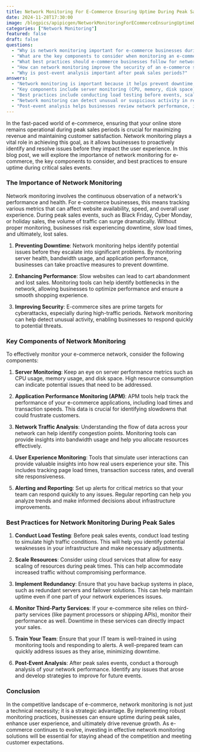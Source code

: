 ```yaml
---
title: Network Monitoring For E-Commerce Ensuring Uptime During Peak Sales
date: 2024-11-28T17:30:00
image: /blogpics/apipicgen/NetworkMonitoringForECommerceEnsuringUptimeDuringPeakSales-0AX0LJCIB7.jpg
categories: ["Network Monitoring"]
featured: false
draft: false
questions:
  - "Why is network monitoring important for e-commerce businesses during peak sales periods?"
  - "What are the key components to consider when monitoring an e-commerce network?"
  - "What best practices should e-commerce businesses follow for network monitoring during peak sales events?"
  - "How can network monitoring improve the security of an e-commerce site?"
  - "Why is post-event analysis important after peak sales periods?"
answers:
  - "Network monitoring is important because it helps prevent downtime, enhances website performance, and improves security during high-traffic events like Black Friday or Cyber Monday. This ensures a smooth user experience, reduces lost sales, and protects against cyberattacks."
  - "Key components include server monitoring (CPU, memory, disk space), application performance monitoring (load times, transaction speeds), network traffic analysis (bandwidth usage), user experience monitoring (page load times, transaction success rates), and alerting and reporting systems."
  - "Best practices include conducting load testing before events, scaling resources using cloud services, implementing redundancy with backup systems, monitoring third-party services, training the IT team to respond to alerts, and performing post-event analysis to improve future performance."
  - "Network monitoring can detect unusual or suspicious activity in real-time, allowing businesses to respond quickly to potential cyber threats, especially during high-traffic periods when e-commerce sites are prime targets for attacks."
  - "Post-event analysis helps businesses review network performance, identify any issues that occurred, and develop strategies to improve infrastructure and monitoring practices for future peak sales events, ensuring better uptime and user experience."
---
```

In the fast-paced world of e-commerce, ensuring that your online store remains operational during peak sales periods is crucial for maximizing revenue and maintaining customer satisfaction. Network monitoring plays a vital role in achieving this goal, as it allows businesses to proactively identify and resolve issues before they impact the user experience. In this blog post, we will explore the importance of network monitoring for e-commerce, the key components to consider, and best practices to ensure uptime during critical sales events.

### The Importance of Network Monitoring

Network monitoring involves the continuous observation of a network's performance and health. For e-commerce businesses, this means tracking various metrics that can affect website availability, speed, and overall user experience. During peak sales events, such as Black Friday, Cyber Monday, or holiday sales, the volume of traffic can surge dramatically. Without proper monitoring, businesses risk experiencing downtime, slow load times, and ultimately, lost sales.

1. **Preventing Downtime**: Network monitoring helps identify potential issues before they escalate into significant problems. By monitoring server health, bandwidth usage, and application performance, businesses can take proactive measures to prevent downtime.

2. **Enhancing Performance**: Slow websites can lead to cart abandonment and lost sales. Monitoring tools can help identify bottlenecks in the network, allowing businesses to optimize performance and ensure a smooth shopping experience.

3. **Improving Security**: E-commerce sites are prime targets for cyberattacks, especially during high-traffic periods. Network monitoring can help detect unusual activity, enabling businesses to respond quickly to potential threats.

### Key Components of Network Monitoring

To effectively monitor your e-commerce network, consider the following components:

1. **Server Monitoring**: Keep an eye on server performance metrics such as CPU usage, memory usage, and disk space. High resource consumption can indicate potential issues that need to be addressed.

2. **Application Performance Monitoring (APM)**: APM tools help track the performance of your e-commerce applications, including load times and transaction speeds. This data is crucial for identifying slowdowns that could frustrate customers.

3. **Network Traffic Analysis**: Understanding the flow of data across your network can help identify congestion points. Monitoring tools can provide insights into bandwidth usage and help you allocate resources effectively.

4. **User Experience Monitoring**: Tools that simulate user interactions can provide valuable insights into how real users experience your site. This includes tracking page load times, transaction success rates, and overall site responsiveness.

5. **Alerting and Reporting**: Set up alerts for critical metrics so that your team can respond quickly to any issues. Regular reporting can help you analyze trends and make informed decisions about infrastructure improvements.

### Best Practices for Network Monitoring During Peak Sales

1. **Conduct Load Testing**: Before peak sales events, conduct load testing to simulate high traffic conditions. This will help you identify potential weaknesses in your infrastructure and make necessary adjustments.

2. **Scale Resources**: Consider using cloud services that allow for easy scaling of resources during peak times. This can help accommodate increased traffic without compromising performance.

3. **Implement Redundancy**: Ensure that you have backup systems in place, such as redundant servers and failover solutions. This can help maintain uptime even if one part of your network experiences issues.

4. **Monitor Third-Party Services**: If your e-commerce site relies on third-party services (like payment processors or shipping APIs), monitor their performance as well. Downtime in these services can directly impact your sales.

5. **Train Your Team**: Ensure that your IT team is well-trained in using monitoring tools and responding to alerts. A well-prepared team can quickly address issues as they arise, minimizing downtime.

6. **Post-Event Analysis**: After peak sales events, conduct a thorough analysis of your network performance. Identify any issues that arose and develop strategies to improve for future events.

### Conclusion

In the competitive landscape of e-commerce, network monitoring is not just a technical necessity; it is a strategic advantage. By implementing robust monitoring practices, businesses can ensure uptime during peak sales, enhance user experience, and ultimately drive revenue growth. As e-commerce continues to evolve, investing in effective network monitoring solutions will be essential for staying ahead of the competition and meeting customer expectations.